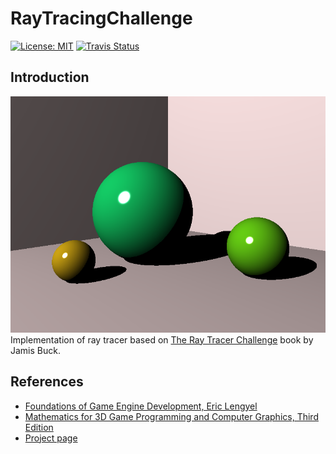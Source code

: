 # RayTracingChallenge
[![License: MIT](https://img.shields.io/badge/License-MIT-yellow.svg)](https://opensource.org/licenses/MIT) [![Travis Status](https://travis-ci.com/PetroProtsyk/RayTracingChallenge.svg?branch=master)](https://travis-ci.com/PetroProtsyk/RayTracingChallenge)

## Introduction
![](images/chapter7.png)
Implementation of ray tracer based on [The Ray Tracer Challenge](https://pragprog.com/book/jbtracer/the-ray-tracer-challenge) book by Jamis Buck. 

## References

 * [Foundations of Game Engine Development, Eric Lengyel](https://foundationsofgameenginedev.com/)
 * [Mathematics for 3D Game Programming and Computer Graphics, Third Edition](https://www.mathfor3dgameprogramming.com/)
 * [Project page](https://www.protsyk.com/cms/?page_id=3018)
